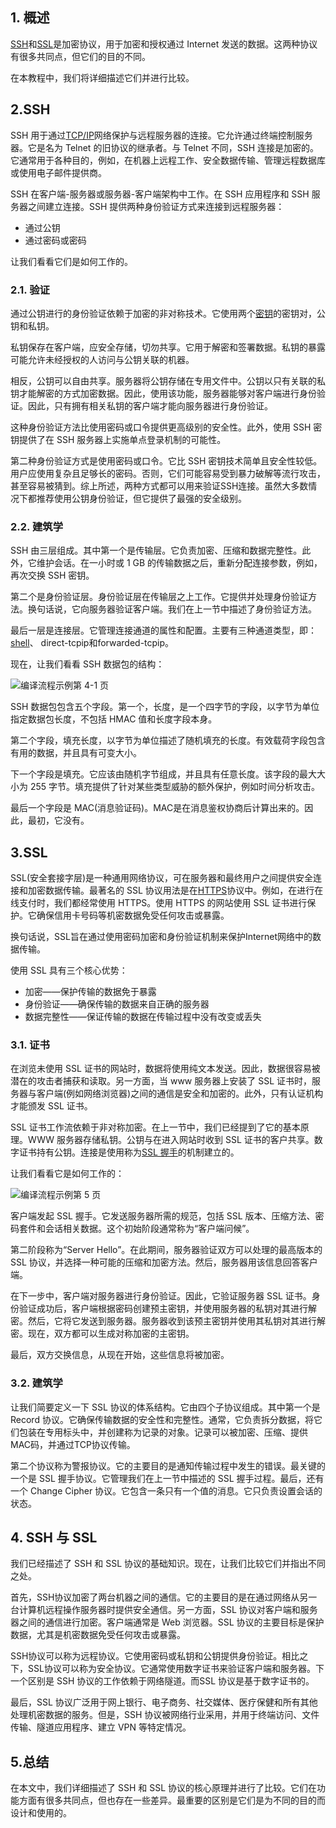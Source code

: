 ## 1. 概述

[SSH](https://www.baeldung.com/cs/ssh-intro)和[SSL](https://www.baeldung.com/java-ssl)是加密协议，用于加密和授权通过 Internet 发送的数据。这两种协议有很多共同点，但它们的目的不同。

在本教程中，我们将详细描述它们并进行比较。

## 2.SSH

SSH 用于通过[TCP/IP](https://www.baeldung.com/cs/popular-network-protocols)网络保护与远程服务器的连接。它允许通过终端控制服务器。它是名为 Telnet 的旧协议的继承者。与 Telnet 不同，SSH 连接是加密的。它通常用于各种目的，例如，在机器上远程工作、安全数据传输、管理远程数据库或使用电子邮件提供商。

SSH 在客户端-服务器或服务器-客户端架构中工作。在 SSH 应用程序和 SSH 服务器之间建立连接。SSH 提供两种身份验证方式来连接到远程服务器：

-   通过公钥
-   通过密码或密码

让我们看看它们是如何工作的。

### 2.1. 验证

通过公钥进行的身份验证依赖于加密的非对称技术。它使用两个[密钥](https://www.baeldung.com/java-digital-signature#keypair_management)的密钥对，公钥和私钥。

私钥保存在客户端，应安全存储，切勿共享。它用于解密和签署数据。私钥的暴露可能允许未经授权的人访问与公钥关联的机器。

相反，公钥可以自由共享。服务器将公钥存储在专用文件中。公钥以只有关联的私钥才能解密的方式加密数据。因此，使用该功能，服务器能够对客户端进行身份验证。因此，只有拥有相关私钥的客户端才能向服务器进行身份验证。

这种身份验证方法比使用密码或口令提供更高级别的安全性。此外，使用 SSH 密钥提供了在 SSH 服务器上实施单点登录机制的可能性。

第二种身份验证方式是使用密码或口令。它比 SSH 密钥技术简单且安全性较低。用户应使用复杂且足够长的密码。否则，它们可能容易受到暴力破解等流行攻击，甚至容易被猜到。综上所述，两种方式都可以用来验证SSH连接。虽然大多数情况下都推荐使用公钥身份验证，但它提供了最强的安全级别。

### 2.2. 建筑学

SSH 由三层组成。其中第一个是传输层。它负责加密、压缩和数据完整性。此外，它维护会话。在一小时或 1 GB 的传输数据之后，重新分配连接参数，例如，再次交换 SSH 密钥。

第二个是身份验证层。身份验证层在传输层之上工作。它提供并处理身份验证方法。换句话说，它向服务器验证客户端。我们在上一节中描述了身份验证方法。

最后一层是连接层。它管理连接通道的属性和配置。主要有三种通道类型，即： [shell](https://www.baeldung.com/spring-shell-cli)、 direct-tcpip和forwarded-tcpip。

现在，让我们看看 SSH 数据包的结构：

![编译流程示例第 4-1 页](https://www.baeldung.com/wp-content/uploads/sites/4/2021/03/Compilation-Flow-Example-Page-4-1.svg)

SSH 数据包包含五个字段。第一个，长度，是一个四字节的字段，以字节为单位指定数据包长度，不包括 HMAC 值和长度字段本身。

第二个字段，填充长度，以字节为单位描述了随机填充的长度。有效载荷字段包含有用的数据，并且具有可变大小。

下一个字段是填充。它应该由随机字节组成，并且具有任意长度。该字段的最大大小为 255 字节。填充提供了针对某些类型威胁的额外保护，例如时间分析攻击。

最后一个字段是 MAC(消息验证码)。MAC是在消息鉴权协商后计算出来的。因此，最初，它没有。

## 3.SSL

SSL(安全套接字层)是一种通用网络协议，可在服务器和最终用户之间提供安全连接和加密数据传输。最著名的 SSL 协议用法是在[HTTPS](http://baeldung.com/spring-boot-https-self-signed-certificate)协议中。例如，在进行在线支付时，我们都经常使用 HTTPS。使用 HTTPS 的网站使用 SSL 证书进行保护。它确保信用卡号码等机密数据免受任何攻击或暴露。

换句话说，SSL旨在通过使用密码加密和身份验证机制来保护Internet网络中的数据传输。

使用 SSL 具有三个核心优势：

-   加密——保护传输的数据免于暴露
-   身份验证——确保传输的数据来自正确的服务器
-   数据完整性——保证传输的数据在传输过程中没有改变或丢失

### 3.1. 证书

在浏览未使用 SSL 证书的网站时，数据将使用纯文本发送。因此，数据很容易被潜在的攻击者捕获和读取。另一方面，当 www 服务器上安装了 SSL 证书时，服务器与客户端(例如网络浏览器)之间的通信是安全和加密的。此外，只有认证机构才能颁发 SSL 证书。

SSL 证书工作流依赖于非对称加密。在上一节中，我们已经提到了它的基本原理。WWW 服务器存储私钥。公钥与在进入网站时收到 SSL 证书的客户共享。数字证书持有公钥。连接是使用称为[SSL 握手](https://www.baeldung.com/cs/tcp-protocol-syn-ack)的机制建立的。

让我们看看它是如何工作的：

![编译流程示例第 5 页](https://www.baeldung.com/wp-content/uploads/sites/4/2021/03/Compilation-Flow-Example-Page-5.svg)

客户端发起 SSL 握手。它发送服务器所需的规范，包括 SSL 版本、压缩方法、密码套件和会话相关数据。这个初始阶段通常称为“客户端问候”。

第二阶段称为“Server Hello”。在此期间，服务器验证双方可以处理的最高版本的 SSL 协议，并选择一种可能的压缩和加密方法。然后，服务器用该信息回答客户端。

在下一步中，客户端对服务器进行身份验证。因此，它验证服务器 SSL 证书。身份验证成功后，客户端根据密码创建预主密钥，并使用服务器的私钥对其进行解密。然后，它将它发送到服务器。服务器收到该预主密钥并使用其私钥对其进行解密。现在，双方都可以生成对称加密的主密钥。

最后，双方交换信息，从现在开始，这些信息将被加密。

### 3.2. 建筑学

让我们简要定义一下 SSL 协议的体系结构。它由四个子协议组成。其中第一个是 Record 协议。它确保传输数据的安全性和完整性。通常，它负责拆分数据，将它们包装在专用标头中，并创建称为记录的对象。记录可以被加密、压缩、提供MAC码，并通过TCP协议传输。

第二个协议称为警报协议。它的主要目的是通知传输过程中发生的错误。最关键的一个是 SSL 握手协议。它管理我们在上一节中描述的 SSL 握手过程。最后，还有一个 Change Cipher 协议。它包含一条只有一个值的消息。它只负责设置会话的状态。

## 4. SSH 与 SSL

我们已经描述了 SSH 和 SSL 协议的基础知识。现在，让我们比较它们并指出不同之处。

首先，SSH协议加密了两台机器之间的通信。它的主要目的是在通过网络从另一台计算机远程操作服务器时提供安全通信。另一方面，SSL 协议对客户端和服务器之间的通信进行加密。客户端通常是 Web 浏览器。SSL 协议的主要目标是保护数据，尤其是机密数据免受任何攻击或暴露。

SSH协议可以称为远程协议。它使用密码或私钥和公钥提供身份验证。相比之下，SSL协议可以称为安全协议。它通常使用数字证书来验证客户端和服务器。下一个区别是 SSH 协议的工作依赖于网络隧道。而SSL 协议是基于数字证书的。

最后，SSL 协议广泛用于网上银行、电子商务、社交媒体、医疗保健和所有其他处理机密数据的服务。但是，SSH 协议被网络行业采用，并用于终端访问、文件传输、隧道应用程序、建立 VPN 等特定情况。

## 5.总结

在本文中，我们详细描述了 SSH 和 SSL 协议的核心原理并进行了比较。它们在功能方面有很多共同点，但也存在一些差异。最重要的区别是它们是为不同的目的而设计和使用的。